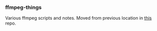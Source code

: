 ### ffmpeg-things

Various ffmpeg scripts and notes. Moved from previous location in [this](https://github.com/kfrn/experiments) repo.
